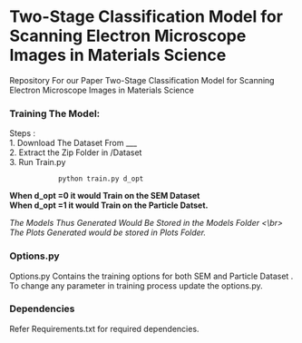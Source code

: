 
# Two-Stage Classification Model for Scanning Electron Microscope Images in Materials Science
 Repository For our Paper Two-Stage Classification Model for Scanning Electron Microscope Images in Materials Science
 
 ### Training The Model:
 Steps : <br>
        1. Download The Dataset From ___ <br>
        2. Extract the Zip Folder in /Dataset<br>
        3. Run Train.py
            
```
            python train.py d_opt
```
            
 <strong>When d_opt =0 it would Train on the SEM Dataset</strong> <br>
 <strong> When d_opt =1 it would Train on the Particle Datset.</strong>
    
 <i> The Models Thus Generated Would Be Stored in the Models Folder <\br> The Plots Generated would be stored in Plots Folder. </i>
 ### Options.py
 Options.py Contains the training options for both SEM and Particle Dataset . To change any parameter in training process update the options.py.
 
 ### Dependencies
 Refer Requirements.txt for required dependencies.
 
